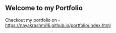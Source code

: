 ## Welcome to my Portfolio

Checkout my portfolio on - https://nayakrashmi16.github.io/portfolio/index.html
